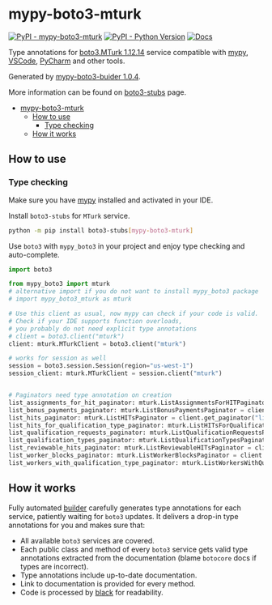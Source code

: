 # mypy-boto3-mturk

[![PyPI - mypy-boto3-mturk](https://img.shields.io/pypi/v/mypy-boto3-mturk.svg?color=blue)](https://pypi.org/project/mypy-boto3-mturk)
[![PyPI - Python Version](https://img.shields.io/pypi/pyversions/mypy-boto3-mturk.svg?color=blue)](https://pypi.org/project/mypy-boto3-mturk)
[![Docs](https://img.shields.io/readthedocs/mypy-boto3-builder.svg?color=blue)](https://mypy-boto3-builder.readthedocs.io/)

Type annotations for
[boto3.MTurk 1.12.14](https://boto3.amazonaws.com/v1/documentation/api/1.12.14/reference/services/mturk.html#MTurk) service
compatible with [mypy](https://github.com/python/mypy), [VSCode](https://code.visualstudio.com/),
[PyCharm](https://www.jetbrains.com/pycharm/) and other tools.

Generated by [mypy-boto3-buider 1.0.4](https://github.com/vemel/mypy_boto3_builder).

More information can be found on [boto3-stubs](https://pypi.org/project/boto3-stubs/) page.

- [mypy-boto3-mturk](#mypy-boto3-mturk)
  - [How to use](#how-to-use)
    - [Type checking](#type-checking)
  - [How it works](#how-it-works)

## How to use

### Type checking

Make sure you have [mypy](https://github.com/python/mypy) installed and activated in your IDE.

Install `boto3-stubs` for `MTurk` service.

```bash
python -m pip install boto3-stubs[mypy-boto3-mturk]
```

Use `boto3` with `mypy_boto3` in your project and enjoy type checking and auto-complete.

```python
import boto3

from mypy_boto3 import mturk
# alternative import if you do not want to install mypy_boto3 package
# import mypy_boto3_mturk as mturk

# Use this client as usual, now mypy can check if your code is valid.
# Check if your IDE supports function overloads,
# you probably do not need explicit type annotations
# client = boto3.client("mturk")
client: mturk.MTurkClient = boto3.client("mturk")

# works for session as well
session = boto3.session.Session(region="us-west-1")
session_client: mturk.MTurkClient = session.client("mturk")


# Paginators need type annotation on creation
list_assignments_for_hit_paginator: mturk.ListAssignmentsForHITPaginator = client.get_paginator("list_assignments_for_hit")
list_bonus_payments_paginator: mturk.ListBonusPaymentsPaginator = client.get_paginator("list_bonus_payments")
list_hits_paginator: mturk.ListHITsPaginator = client.get_paginator("list_hits")
list_hits_for_qualification_type_paginator: mturk.ListHITsForQualificationTypePaginator = client.get_paginator("list_hits_for_qualification_type")
list_qualification_requests_paginator: mturk.ListQualificationRequestsPaginator = client.get_paginator("list_qualification_requests")
list_qualification_types_paginator: mturk.ListQualificationTypesPaginator = client.get_paginator("list_qualification_types")
list_reviewable_hits_paginator: mturk.ListReviewableHITsPaginator = client.get_paginator("list_reviewable_hits")
list_worker_blocks_paginator: mturk.ListWorkerBlocksPaginator = client.get_paginator("list_worker_blocks")
list_workers_with_qualification_type_paginator: mturk.ListWorkersWithQualificationTypePaginator = client.get_paginator("list_workers_with_qualification_type")
```

## How it works

Fully automated [builder](https://github.com/vemel/mypy_boto3_builder) carefully generates
type annotations for each service, patiently waiting for `boto3` updates. It delivers
a drop-in type annotations for you and makes sure that:

- All available `boto3` services are covered.
- Each public class and method of every `boto3` service gets valid type annotations
  extracted from the documentation (blame `botocore` docs if types are incorrect).
- Type annotations include up-to-date documentation.
- Link to documentation is provided for every method.
- Code is processed by [black](https://github.com/psf/black) for readability.
